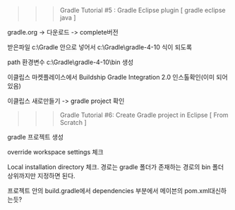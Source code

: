 >>>Gradle Tutorial #5 : Gradle Eclipse plugin [ gradle eclipse java ] 


gradle.org -> 다운로드 -> complete버전

받은파일 c:\Gradle 안으로 넣어서 c:\Gradle\gradle-4-10 식이 되도록 

path 환경변수 c:\Gradle\gradle-4-10\bin 생성

이클립스 마켓플레이스에서 Buildship Gradle Integration 2.0  인스톨확인(이미 되어있음)

이클립스 새로만들기 -> gradle project 확인



>>>Gradle Tutorial #6: Create Gradle project in Eclipse [ From Scratch ] 

gradle 프로젝트 생성

override workspace settings 체크

Local installation directory 체크. 경로는 gradle 폴더가 존재하는 경로의 bin 폴더 상위까지만 지정하면 된다.

프로젝트 안의 build.gradle에서 dependencies 부분에서 메이븐의 pom.xml대신하는듯?
